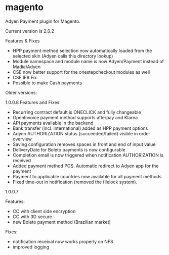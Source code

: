 magento
=======

 Adyen Payment plugin for Magento.
 
 Current version is 2.0.2
 
 Features & Fixes
 
 * HPP payment method selection now automatically loaded from the selected skin (Adyen calls this directory lookup)
 * Module namespace and module name is now Adyen/Payment instead of Madia/Adyen
 * CSE now better support for the onestepcheckout modules as well
 * CSE IE8 Fix
 * Possible to make Cash payments

 Older versions:
 
 1.0.0.8
 Features and Fixes:

 * Recurring contract default is ONECLICK and fully changeable
 * OpenInvoice payment method supports afterpay and Klarna
 * API payments available in the backend
 * Bank transfer (incl. international) added as HPP payment options
 * Adyen AUTHORIZATION status (succeeded/failed) visible in order overview
 * Saving configuration removes spaces in front and end of input value
 * DeliveryDate for Boleto payments is now configurable
 * Completion email is now triggered when notification AUTHORIZATION is received
 * Added payment method POS. Automatic redirect to Adyen app for the payment
 * Payment to applicable countries now available for all payment methods
 * Fixed time-out in notification (removed the filelock system). 

 1.0.0.7

 Features:
 * CC with client side encryption
 * CC with 3D secure
 * new Boleto payment method (Brazilian market)

 Fixes:
 * notification receival now works properly on NFS
 * improved logging
 
 
 
